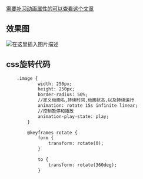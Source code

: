 [需要补习动画属性的可以查看这个文章](https://blog.csdn.net/weixin_68658847/article/details/128875495?csdn_share_tail=%7B%22type%22:%22blog%22,%22rType%22:%22article%22,%22rId%22:%22128875495%22,%22source%22:%22weixin_68658847%22%7D)

## 效果图
![在这里插入图片描述](https://img-blog.csdnimg.cn/76b0890267e74e6bbc5ab0bcd669a0e0.png)
## css旋转代码
```html
	.image {
            width: 250px;
            height: 250px;
            border-radius: 50%;
            //定义动画名,持续时间,动画状态,以及持续运行
            animation: rotate 15s infinite linear;
            //控制暂停和播放
            animation-play-state: play;
        }

        @keyframes rotate {
            form {
                transform: rotate(0);
            }

            to {
                transform: rotate(360deg);
            }
```